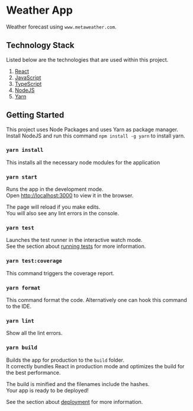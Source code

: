 # Weather App

Weather forecast using `www.metaweather.com`.

## Technology Stack

Listed below are the technologies that are used within this project.

1. [React](https://reactjs.org/)
2. [JavaScript](https://www.javascript.com/)
3. [TypeScript](https://www.typescriptlang.org/)
4. [NodeJS](https://nodejs.org/)
5. [Yarn](https://yarnpkg.com/)

## Getting Started

This project uses Node Packages and uses Yarn as package manager. Install NodeJS and run this command `npm install -g yarn` to install yarn.

### `yarn install`

This installs all the necessary node modules for the application

### `yarn start`

Runs the app in the development mode.\
Open [http://localhost:3000](http://localhost:3000) to view it in the browser.

The page will reload if you make edits.\
You will also see any lint errors in the console.

### `yarn test`

Launches the test runner in the interactive watch mode.\
See the section about [running tests](https://facebook.github.io/create-react-app/docs/running-tests) for more information.

### `yarn test:coverage`

This command triggers the coverage report.

### `yarn format`

This command format the code. Alternatively one can hook this command to the IDE.

### `yarn lint`

Show all the lint errors.

### `yarn build`

Builds the app for production to the `build` folder.\
It correctly bundles React in production mode and optimizes the build for the best performance.

The build is minified and the filenames include the hashes.\
Your app is ready to be deployed!

See the section about [deployment](https://facebook.github.io/create-react-app/docs/deployment) for more information.
